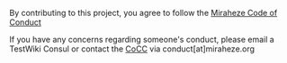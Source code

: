 By contributing to this project, you agree to follow the [Miraheze Code of Conduct](https://meta.miraheze.org/wiki/Code_of_Conduct)

If you have any concerns regarding someone's conduct, please email a TestWiki Consul or contact the [CoCC](https://meta.miraheze.org/wiki/Code_of_Conduct/Commission) via conduct[at]miraheze.org
